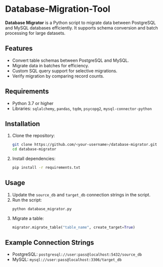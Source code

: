 # Database-Migration-Tool

**Database Migrator** is a Python script to migrate data between PostgreSQL and MySQL databases efficiently. It supports schema conversion and batch processing for large datasets.

## Features
- Convert table schemas between PostgreSQL and MySQL.
- Migrate data in batches for efficiency.
- Custom SQL query support for selective migrations.
- Verify migration by comparing record counts.

## Requirements
- Python 3.7 or higher
- Libraries: `sqlalchemy`, `pandas`, `tqdm`, `psycopg2`, `mysql-connector-python`

## Installation

1. Clone the repository:
    ```bash
    git clone https://github.com/<your-username>/database-migrator.git
    cd database-migrator
    ```

2. Install dependencies:
    ```bash
    pip install -r requirements.txt
    ```

## Usage

1. Update the `source_db` and `target_db` connection strings in the script.
2. Run the script:
    ```bash
    python database_migrator.py
    ```
3. Migrate a table:
    ```python
    migrator.migrate_table("table_name", create_target=True)
    ```

## Example Connection Strings
- PostgreSQL: `postgresql://user:pass@localhost:5432/source_db`
- MySQL: `mysql://user:pass@localhost:3306/target_db`
